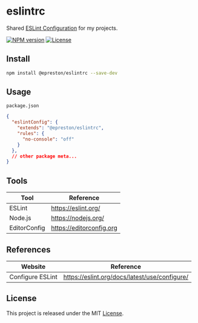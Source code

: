 # eslintrc

Shared [ESLint Configuration](https://eslint.org/docs/latest/use/configure/) for my projects.

[![NPM version][npm-badge]][npm-url]
[![License][license-badge]][license-url]

## Install

```sh
npm install @epreston/eslintrc --save-dev
```

## Usage

`package.json`

```json
{
  "eslintConfig": {
    "extends": "@epreston/eslintrc",
    "rules": {
      "no-console": "off"
    }
  },
  // other package meta...
}
```

## Tools

| Tool         | Reference                |
| ------------ | ------------------------ |
| ESLint       | https://eslint.org/      |
| Node.js      | https://nodejs.org/      |
| EditorConfig | https://editorconfig.org |

## References

| Website          | Reference                                     |
| ---------------- | --------------------------------------------- |
| Configure ESLint | https://eslint.org/docs/latest/use/configure/ |

## License

This project is released under the MIT [License](LICENSE).

[npm-badge]: https://img.shields.io/npm/v/@epreston/eslintrc
[npm-url]: https://www.npmjs.com/package/@epreston/eslintrc
[license-badge]: https://img.shields.io/npm/l/@epreston/eslintrc
[license-url]: LICENSE
